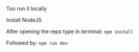 Too run it locally

Install NodeJS

After opening the repo type in terminal:
```npm install```

Followed by:
```npm run dev```
